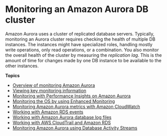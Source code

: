 # Monitoring an Amazon Aurora DB cluster<a name="MonitoringAurora"></a>

Amazon Aurora uses a cluster of replicated database servers\. Typically, monitoring an Aurora cluster requires checking the health of multiple DB instances\. The instances might have specialized roles, handling mostly write operations, only read operations, or a combination\. You also monitor the overall health of the cluster by measuring the *replication lag*\. This is the amount of time for changes made by one DB instance to be available to the other instances\. 

**Topics**
+ [Overview of monitoring Amazon Aurora](MonitoringOverview.md)
+ [Viewing key monitoring information](accessing-monitoring.md)
+ [Monitoring with Performance Insights on Amazon Aurora](USER_PerfInsights.md)
+ [Monitoring the OS by using Enhanced Monitoring](USER_Monitoring.OS.md)
+ [Monitoring Amazon Aurora metrics with Amazon CloudWatch](Aurora.Monitoring.md)
+ [Working with Amazon RDS events](working-with-aurora-events.md)
+ [Working with Amazon Aurora database log files](USER_LogAccess.md)
+ [Working with AWS CloudTrail and Amazon RDS](logging-using-cloudtrail.md)
+ [Monitoring Amazon Aurora using Database Activity Streams](DBActivityStreams.md)